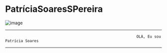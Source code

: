 # PatríciaSoaresSPereira




![image](https://github.com/PatriciaSoaresSPereira/Patr-ciaSoaresSPereira/assets/136263539/f9f9967c-e0f1-4363-b0e3-8ecbbdf2320f)

________________________________________________________________________________________________________________________________________________________________________________________________________________________________________________________________________________

                                                               OLÁ, Eu sou Patrícia Soares 

________________________________________________________________________________________________________________________________________________________________________________________________________________________________________________________________________________





